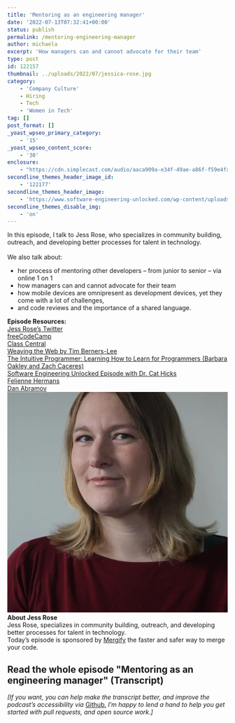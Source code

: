 ```yaml
---
title: 'Mentoring as an engineering manager'
date: '2022-07-13T07:32:41+00:00'
status: publish
permalink: /mentoring-engineering-manager
author: michaela
excerpt: 'How managers can and cannot advocate for their team'
type: post
id: 122157
thumbnail: ../uploads/2022/07/jessica-rose.jpg
category:
    - 'Company Culture'
    - Hiring
    - Tech
    - 'Women in Tech'
tag: []
post_format: []
_yoast_wpseo_primary_category:
    - '15'
_yoast_wpseo_content_score:
    - '30'
enclosure:
    - "https://cdn.simplecast.com/audio/aaca909a-e34f-49ae-a86f-f59e4fa807f0/episodes/3641e363-0ee6-42ce-97a8-4b9269450528/audio/a3061f6b-09fc-4ef3-8ee2-4a83a5e595e2/default_tc.mp3\n47923325\naudio/mpeg\na:2:{s:8:\"duration\";s:8:\"00:49:55\";s:8:\"explicit\";s:1:\"0\";}"
secondline_themes_header_image_id:
    - '122177'
secondline_themes_header_image:
    - 'https://www.software-engineering-unlocked.com/wp-content/uploads/2022/07/Jess-Rose-Learning-and-mentoring-Background.jpg'
secondline_themes_disable_img:
    - 'on'
---
```


<div class="episode-about">
In this episode, I talk to Jess Rose, who specializes in community building, outreach, and developing better processes for talent in technology.
<br/> <br/>We also talk about:
<ul>
<li> her process of mentoring other developers – from junior to senior – via online 1 on 1</li>
<li> how managers can and cannot advocate for their team</li>
<li> how mobile devices are omnipresent as development devices, yet they come with a lot of challenges,</li>
<li> and code reviews and the importance of a shared language.</li>
</ul>
</div>
<div class=" episode-links">
<b>Episode Resources:</b><br/>
<a href="https://twitter.com/jesslynnrose">Jess Rose’s Twitter</a><br/>
<a href="https://www.freecodecamp.org/news">freeCodeCamp</a><br/>
<a href="https://www.classcentral.com/">Class Central</a><br/>
<a href="https://www.amazon.com/Weaving-Web-Original-Ultimate-Destiny/dp/006251587X/ref=sr_1_1?qid=1655994178&refinements=p_27%3ATim+Berners-Lee&s=books&sr=1-1">Weaving the Web by Tim Berners-Lee</a><br/>
<a href="https://www.youtube.com/watch?v=XOIDnNA9N7c">The Intuitive Programmer: Learning How to Learn for Programmers (Barbara Oakley and Zach Caceres)</a><br/>
<a href="https://www.software-engineering-unlocked.com/foster-learning-culture/">Software Engineering Unlocked Episode with Dr. Cat Hicks</a><br/>
<a href="https://www.felienne.com/">Felienne Hermans</a><br/>
<a href="https://justjavascript.com/">Dan Abramov</a><br/>
</div>

<div class="row pt-2 align-items-center">
<div class="col-4 guest-picture">
<img src="../uploads/2022/07/jessica-rose.jpg" alt="Picture of Jess Rose"/>
</div>
<div class="col-8 guest-about">
<b>About Jess Rose</b><br/>
Jess Rose, specializes in community building, outreach, and developing better processes for talent in technology.
</div>
</div>

<div class="sponsorship">
Today’s episode is sponsored by  <a href="https://www.mergify.com/?utm_source=social&utm_medium=podcast&utm_campaign=SeUnlocked">Mergify</a> the faster and safer way to merge your code.
</div> 

## Read the whole episode "Mentoring as an engineering manager" (Transcript)

_\[If you want, you can help make the transcript better, and improve the podcast’s accessibility via_ [Github](https://github.com/mgreiler/se-unlocked/tree/master/Transcripts)_[.](https://github.com/mgreiler/se-unlocked/tree/master/Transcripts) I’m happy to lend a hand to help you get started with pull requests, and open source work.\]_

 